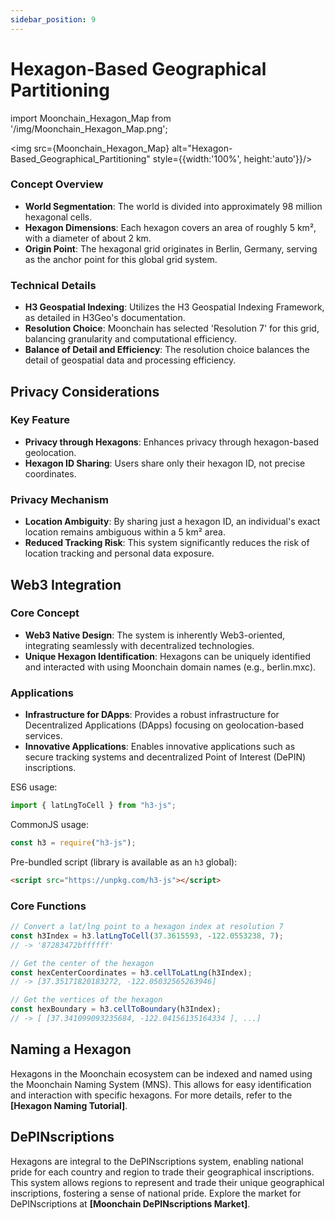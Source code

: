 ```yaml
---
sidebar_position: 9
---
```


# Hexagon-Based Geographical Partitioning

import Moonchain_Hexagon_Map from '/img/Moonchain_Hexagon_Map.png';

<img src={Moonchain_Hexagon_Map} alt="Hexagon-Based_Geographical_Partitioning" style={{width:'100%', height:'auto'}}/>

### Concept Overview

- **World Segmentation**: The world is divided into approximately 98 million hexagonal cells.
- **Hexagon Dimensions**: Each hexagon covers an area of roughly 5 km², with a diameter of about 2 km.
- **Origin Point**: The hexagonal grid originates in Berlin, Germany, serving as the anchor point for this global grid system.


### Technical Details

- **H3 Geospatial Indexing**: Utilizes the H3 Geospatial Indexing Framework, as detailed in H3Geo's documentation.
- **Resolution Choice**: Moonchain has selected 'Resolution 7' for this grid, balancing granularity and computational efficiency.
- **Balance of Detail and Efficiency**: The resolution choice balances the detail of geospatial data and processing efficiency.

## Privacy Considerations

### Key Feature
- **Privacy through Hexagons**: Enhances privacy through hexagon-based geolocation.
- **Hexagon ID Sharing**: Users share only their hexagon ID, not precise coordinates.

### Privacy Mechanism
- **Location Ambiguity**: By sharing just a hexagon ID, an individual's exact location remains ambiguous within a 5 km² area.
- **Reduced Tracking Risk**: This system significantly reduces the risk of location tracking and personal data exposure.

## Web3 Integration

### Core Concept
- **Web3 Native Design**: The system is inherently Web3-oriented, integrating seamlessly with decentralized technologies.
- **Unique Hexagon Identification**: Hexagons can be uniquely identified and interacted with using Moonchain domain names (e.g., berlin.mxc).

### Applications
- **Infrastructure for DApps**: Provides a robust infrastructure for Decentralized Applications (DApps) focusing on geolocation-based services.
- **Innovative Applications**: Enables innovative applications such as secure tracking systems and decentralized Point of Interest (DePIN) inscriptions.

ES6 usage:

```js
import { latLngToCell } from "h3-js";
```

CommonJS usage:

```js
const h3 = require("h3-js");
```

Pre-bundled script (library is available as an `h3` global):

```html
<script src="https://unpkg.com/h3-js"></script>
```

### Core Functions
```js
// Convert a lat/lng point to a hexagon index at resolution 7
const h3Index = h3.latLngToCell(37.3615593, -122.0553238, 7);
// -> '87283472bffffff'

// Get the center of the hexagon
const hexCenterCoordinates = h3.cellToLatLng(h3Index);
// -> [37.35171820183272, -122.05032565263946]

// Get the vertices of the hexagon
const hexBoundary = h3.cellToBoundary(h3Index);
// -> [ [37.341099093235684, -122.04156135164334 ], ...]
```
## Naming a Hexagon
Hexagons in the Moonchain ecosystem can be indexed and named using the Moonchain Naming System (MNS). This allows for easy identification and interaction with specific hexagons. For more details, refer to the **[Hexagon Naming Tutorial]**.

## DePINscriptions
Hexagons are integral to the DePINscriptions system, enabling national pride for each country and region to trade their geographical inscriptions. This system allows regions to represent and trade their unique geographical inscriptions, fostering a sense of national pride. Explore the market for DePINscriptions at **[Moonchain DePINscriptions Market]**.